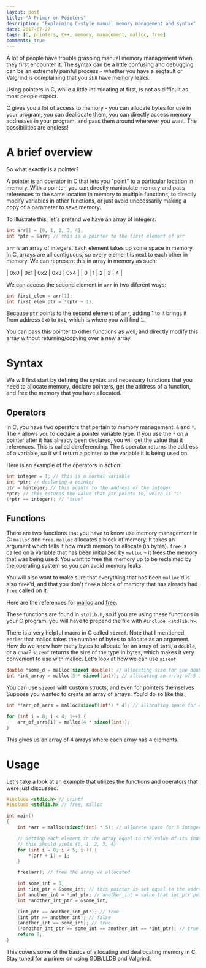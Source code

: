 ```yaml
---
layout: post
title: "A Primer on Pointers"
description: "Explaining C-style manual memory management and syntax"
date: 2017-07-27
tags: [C, pointers, C++, memory, management, malloc, free]
comments: true
---
```


A lot of people have trouble grasping manual memory management when they first 
encounter it. The syntax can be a little confusing and debugging can be 
an extremely painful process - whether you have a segfault or Valgrind is 
complaining that you *still* have memory leaks. 

Using pointers in C, while a little intimidating at first, is not as difficult 
as most people expect. 

C gives you a lot of access to memory - you can allocate bytes for use in 
your program, you can deallocate them, you can directly access 
memory addresses in your program, and pass them around wherever you want. 
The possibilities are endless!

# A brief overview

So what exactly is a pointer?

A pointer is an operator in C that lets you "point" to a particular location in 
memory. With a pointer, you can directly manipulate memory and pass references 
to the same location in memory to multiple functions, to directly modify variables 
in other functions, or just avoid unecessarily 
making a copy of a parameter to save memory. 

To illustrate this, let's pretend we have an array of integers:

```c
int arr[] = {0, 1, 2, 3, 4};
int *ptr = &arr; // this is a pointer to the first element of arr
```

`arr` is an array of integers. Each element takes up some space in memory. 
In C, arrays are all contiguous, so every element is next to each other 
in memory. We can represent this in array in memory as such:

| 0x0 | 0x1 | 0x2 | 0x3 | 0x4 | 
| 0   | 1   | 2   | 3   | 4 |

We can access the second element in `arr` in two diferent ways:

```c
int first_elem = arr[1];
int first_elem_ptr = *(ptr + 1);
```

Because `ptr` points to the second element of `arr`, adding 1 to it brings it from 
address `0x0` to `0x1`, which is where you will find `1`. 

You can pass this pointer to other functions as well, and directly modify 
this array without returning/copying over a new array. 

# Syntax

We will first start by defining the syntax and necessary functions that 
you need to allocate memory, declare pointers, get the address of a 
function, and free the memory that you have allocated. 

## Operators 

In C, you have two operators that pertain to memory management: `&` and `*`. 
The `*` allows you to declare a pointer variable type. If you use the `*` on 
a pointer after it has already been declared, you will get the value that it 
references. This is called dereferencing. The `&` operator returns the address 
of a variable, so it will return a pointer to the variable it is being used on.

Here is an example of the operators in action:

```c
int integer = 1; // this is a normal variable
int *ptr; // declaring a pointer
ptr = &integer; // this points to the address of the integer
*ptr; // this returns the value that ptr points to, which is "1"
(*ptr == integer); // "true"
```

## Functions

There are two functions that you have to know use memory management in C:
`malloc` and `free`. `malloc` allocates a block of memory. It takes an 
argument which tells it how much memory to allocate (in bytes). 
`free` is called on a variable that has been initialized by `malloc` - 
it frees the memory that was being used. You want to free this memory 
up to be reclaimed by the operating system so you can avoid memory 
leaks. 

You will also want to make sure that everything that has been `malloc`'d 
is also `free`'d, and that you don't `free` a block of memory that has 
already had `free` called on it. 

Here are the references for [malloc](https://www.gnu.org/software/libc/manual/html_node/Basic-Allocation.html) 
and [free](http://en.cppreference.com/w/c/memory/free).

These functions are found in `stdlib.h`, so if you are using these 
functions in your C program, you will have to prepend the file with 
`#include <stdlib.h>`.

There is a very helpful macro in C called `sizeof`. Note that I mentioned 
earlier that malloc takes the number of bytes to allocate as an argument.
How do we know how many bytes to allocate for an array of `int`s, 
a `double`, or a `char`? `sizeof` returns the size of the type in bytes, 
which makes it very convenient to use with malloc. Let's look at how we 
can use `sizeof`

```c
double *some_d = malloc(sizeof double); // allocating size for one double
int *int_array = malloc(5 * sizeof(int)); // allocating an array of 5 integers
```

You can use `sizeof` with custom structs, and even for pointers themselves 
Suppose you wanted to create an array of arrays. You'd do so like this:

```c
int **arr_of_arrs = malloc(sizeof(int*) * 4); // allocating space for 4 arrays

for (int i = 0; i < 4; i++) {
    arr_of_arrs[i] = malloc(4 * sizeof(int));
}
```

This gives us an array of 4 arrays where each array has 4 elements. 

# Usage

Let's take a look at an example that utilizes the functions and operators that 
were just discussed. 

```c
#include <stdio.h> // printf
#include <stdlib.h> // free, malloc

int main() 
{    
    int *arr = malloc(sizeof(int) * 5); // allocate space for 5 integers

    // Setting each element in the array equal to the value of its index
    // this should yield {0, 1, 2, 3, 4}
    for (int i = 0; i < 5; i++) {
        *(arr + i) = i;
    }

    free(arr); // free the array we allocated

    int some_int = 0; 
    int *int_ptr = &some_int; // this pointer is set equal to the address of some_int
    int another_int = *int_ptr; // another_int = value that int_ptr points to
    int *another_int_ptr = &some_int;

    (int_ptr == another_int_ptr); // true
    (int_ptr == another_int); // false
    (another_int == some_int); // true
    (*another_int_ptr == some_int == another_int == *int_ptr); // true
    return 0;
}
```

This covers some of the basics of allocating and deallocating memory in C. 
Stay tuned for a primer on using GDB/LLDB and Valgrind. 

